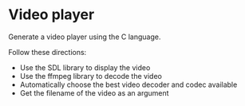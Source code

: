 # Video player

Generate a video player using the C language.

Follow these directions:
 - Use the SDL library to display the video
 - Use the ffmpeg library to decode the video
 - Automatically choose the best video decoder and codec available
 - Get the filename of the video as an argument

